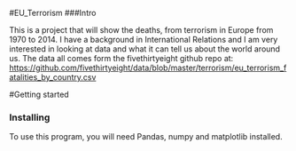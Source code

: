 #EU_Terrorism
###Intro

This is a project that will show the deaths, from terrorism in Europe from 1970 to 2014. I have a background in International Relations and I am very interested in looking at data and what it can tell us about the world around us. The data all comes form the fivethirtyeight github repo at: https://github.com/fivethirtyeight/data/blob/master/terrorism/eu_terrorism_fatalities_by_country.csv

#Getting started
### Installing 

To use this program, you will need Pandas, numpy and matplotlib installed. 

  